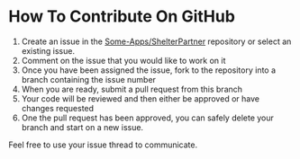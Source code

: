 # How To Contribute On GitHub

1. Create an issue in the <a href="https://github.com/Some-Apps/ShelterPartner/issues" target="_blank" rel="noopener noreferrer">Some-Apps/ShelterPartner</a> repository or select an existing issue.
2. Comment on the issue that you would like to work on it
3. Once you have been assigned the issue, fork to the repository into a branch containing the issue number
4. When you are ready, submit a pull request from this branch
5. Your code will be reviewed and then either be approved or have changes requested
6. One the pull request has been approved, you can safely delete your branch and start on a new issue.

Feel free to use your issue thread to communicate.
